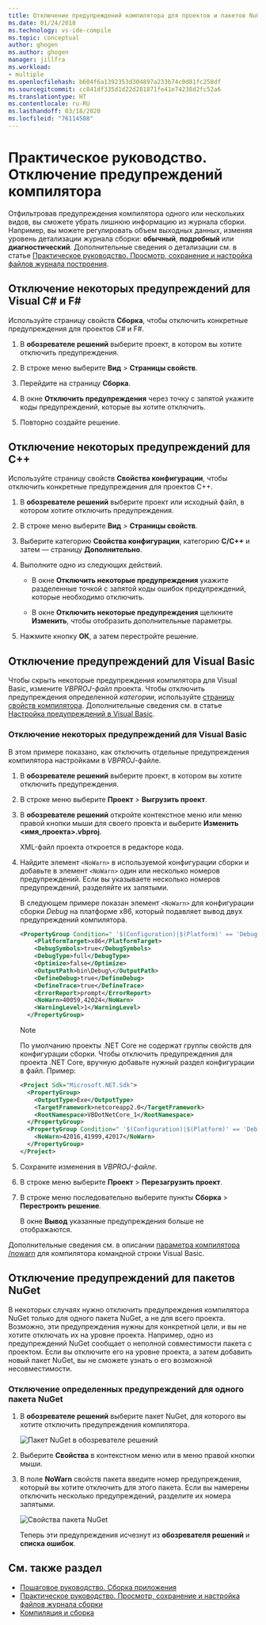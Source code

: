 ```yaml
---
title: Отключение предупреждений компилятора для проектов и пакетов NuGet
ms.date: 01/24/2018
ms.technology: vs-ide-compile
ms.topic: conceptual
author: ghogen
ms.author: ghogen
manager: jillfra
ms.workload:
- multiple
ms.openlocfilehash: b604f6a1392353d304897a233b74c0d81fc258df
ms.sourcegitcommit: cc841df335d1d22d281871fe41e74238d2fc52a6
ms.translationtype: HT
ms.contentlocale: ru-RU
ms.lasthandoff: 03/18/2020
ms.locfileid: "76114508"
---
```

# <a name="how-to-suppress-compiler-warnings"></a>Практическое руководство. Отключение предупреждений компилятора

Отфильтровав предупреждения компилятора одного или нескольких видов, вы сможете убрать лишнюю информацию из журнала сборки. Например, вы можете регулировать объем выходных данных, изменяя уровень детализации журнала сборки: **обычный**, **подробный** или **диагностический**. Дополнительные сведения о детализации см. в статье [Практическое руководство. Просмотр, сохранение и настройка файлов журнала построения](../ide/how-to-view-save-and-configure-build-log-files.md).

## <a name="suppress-specific-warnings-for-visual-c-or-f"></a>Отключение некоторых предупреждений для Visual C# и F\#

Используйте страницу свойств **Сборка**, чтобы отключить конкретные предупреждения для проектов C# и F#.

1. В **обозревателе решений** выберите проект, в котором вы хотите отключить предупреждения.

1. В строке меню выберите **Вид** > **Страницы свойств**.

1. Перейдите на страницу **Сборка**.

1. В окне **Отключить предупреждения** через точку с запятой укажите коды предупреждений, которые вы хотите отключить.

1. Повторно создайте решение.

## <a name="suppress-specific-warnings-for-c"></a>Отключение некоторых предупреждений для C++

Используйте страницу свойств **Свойства конфигурации**, чтобы отключить конкретные предупреждения для проектов C++.

1. В **обозревателе решений** выберите проект или исходный файл, в котором хотите отключить предупреждения.

1. В строке меню выберите **Вид** > **Страницы свойств**.

1. Выберите категорию **Свойства конфигурации**, категорию **C/C++** и затем — страницу **Дополнительно**.

1. Выполните одно из следующих действий.

    - В окне **Отключить некоторые предупреждения** укажите разделенные точкой с запятой коды ошибок предупреждений, которые необходимо отключить.

    - В окне **Отключить некоторые предупреждения** щелкните **Изменить**, чтобы отобразить дополнительные параметры.

1. Нажмите кнопку **ОК**, а затем перестройте решение.

## <a name="suppress-warnings-for-visual-basic"></a>Отключение предупреждений для Visual Basic

Чтобы скрыть некоторые предупреждения компилятора для Visual Basic, измените *VBPROJ-файл* проекта. Чтобы отключить предупреждения определенной *категории*, используйте [страницу свойств компилятора](../ide/reference/compile-page-project-designer-visual-basic.md). Дополнительные сведения см. в статье [Настройка предупреждений в Visual Basic](../ide/configuring-warnings-in-visual-basic.md).

### <a name="to-suppress-specific-warnings-for-visual-basic"></a>Отключение некоторых предупреждений для Visual Basic

В этом примере показано, как отключить отдельные предупреждения компилятора настройками в *VBPROJ*-файле.

1. В **обозревателе решений** выберите проект, в котором вы хотите отключить предупреждения.

1. В строке меню выберите **Проект** > **Выгрузить проект**.

1. В **обозревателе решений** откройте контекстное меню или меню правой кнопки мыши для своего проекта и выберите **Изменить \<имя_проекта>.vbproj**.

    XML-файл проекта откроется в редакторе кода.

1. Найдите элемент `<NoWarn>` в используемой конфигурации сборки и добавьте в элемент `<NoWarn>` один или несколько номеров предупреждений. Если вы указываете несколько номеров предупреждений, разделяйте их запятыми.

     В следующем примере показан элемент `<NoWarn>` для конфигурации сборки *Debug* на платформе x86, который подавляет вывод двух предупреждений компилятора.

    ```xml
    <PropertyGroup Condition=" '$(Configuration)|$(Platform)' == 'Debug|x86' ">
        <PlatformTarget>x86</PlatformTarget>
        <DebugSymbols>true</DebugSymbols>
        <DebugType>full</DebugType>
        <Optimize>false</Optimize>
        <OutputPath>bin\Debug\</OutputPath>
        <DefineDebug>true</DefineDebug>
        <DefineTrace>true</DefineTrace>
        <ErrorReport>prompt</ErrorReport>
        <NoWarn>40059,42024</NoWarn>
        <WarningLevel>1</WarningLevel>
      </PropertyGroup>
    ```

   > [!NOTE]
   > По умолчанию проекты .NET Core не содержат группы свойств для конфигурации сборки. Чтобы отключить предупреждения для проекта .NET Core, вручную добавьте нужный раздел конфигурации в файл. Пример:
   >
   > ```xml
   > <Project Sdk="Microsoft.NET.Sdk">
   >   <PropertyGroup>
   >     <OutputType>Exe</OutputType>
   >     <TargetFramework>netcoreapp2.0</TargetFramework>
   >     <RootNamespace>VBDotNetCore_1</RootNamespace>
   >   </PropertyGroup>
   >   <PropertyGroup Condition=" '$(Configuration)|$(Platform)' == 'Debug|AnyCPU' ">
   >     <NoWarn>42016,41999,42017</NoWarn>
   >   </PropertyGroup>
   > </Project>
   > ```

1. Сохраните изменения в *VBPROJ-файле*.

1. В строке меню выберите **Проект** > **Перезагрузить проект**.

1. В строке меню последовательно выберите пункты **Сборка** > **Перестроить решение**.

    В окне **Вывод** указанные предупреждения больше не отображаются.

Дополнительные сведения см. в описании [параметра компилятора /nowarn](/dotnet/visual-basic/reference/command-line-compiler/nowarn) для компилятора командной строки Visual Basic.

## <a name="suppress-warnings-for-nuget-packages"></a>Отключение предупреждений для пакетов NuGet

В некоторых случаях нужно отключить предупреждения компилятора NuGet только для одного пакета NuGet, а не для всего проекта. Возможно, эти предупреждения нужны для конкретной цели, и вы не хотите отключать их на уровне проекта. Например, одно из предупреждений NuGet сообщает о неполной совместимости пакета с проектом. Если вы отключите его на уровне проекта, а затем добавить новый пакет NuGet, вы не сможете узнать о его возможной несовместимости.

### <a name="to-suppress-a-specific-warning-for-a-single-nuget-package"></a>Отключение определенных предупреждений для одного пакета NuGet

1. В **обозревателе решений** выберите пакет NuGet, для которого вы хотите отключить предупреждения компилятора.

   ![Пакет NuGet в обозревателе решений](media/nuget-package-with-warning.png)

1. Выберите **Свойства**  в контекстном меню или в меню правой кнопки мыши.

1. В поле **NoWarn** свойств пакета введите номер предупреждения, который вы хотите отключить для этого пакета. Если вы намерены отключить несколько предупреждений, разделите их номера запятыми.

   ![Свойства пакета NuGet](media/nuget-properties-nowarn.png)

   Теперь эти предупреждения исчезнут из **обозревателя решений** и **списка ошибок**.

## <a name="see-also"></a>См. также раздел

- [Пошаговое руководство. Сборка приложения](../ide/walkthrough-building-an-application.md)
- [Практическое руководство. Просмотр, сохранение и настройка файлов журнала сборки](../ide/how-to-view-save-and-configure-build-log-files.md)
- [Компиляция и сборка](../ide/compiling-and-building-in-visual-studio.md)
